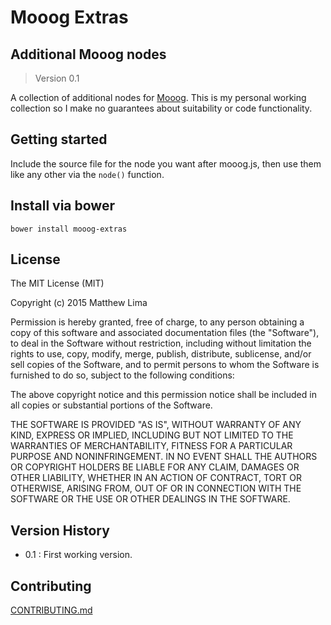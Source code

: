 # Mooog Extras

## Additional Mooog nodes

> Version 0.1

A collection of additional nodes for [Mooog](https://github.com/mattlima/mooog). This
is my personal working collection so I make no guarantees about suitability or code 
functionality.


## Getting started

Include the source file for the node you want after mooog.js, then use them like any other
via the `node()` function.

## Install via bower

`bower install mooog-extras`

## License

The MIT License (MIT)

Copyright (c) 2015 Matthew Lima

Permission is hereby granted, free of charge, to any person obtaining a copy
of this software and associated documentation files (the "Software"), to deal
in the Software without restriction, including without limitation the rights
to use, copy, modify, merge, publish, distribute, sublicense, and/or sell
copies of the Software, and to permit persons to whom the Software is
furnished to do so, subject to the following conditions:

The above copyright notice and this permission notice shall be included in
all copies or substantial portions of the Software.

THE SOFTWARE IS PROVIDED "AS IS", WITHOUT WARRANTY OF ANY KIND, EXPRESS OR
IMPLIED, INCLUDING BUT NOT LIMITED TO THE WARRANTIES OF MERCHANTABILITY,
FITNESS FOR A PARTICULAR PURPOSE AND NONINFRINGEMENT. IN NO EVENT SHALL THE
AUTHORS OR COPYRIGHT HOLDERS BE LIABLE FOR ANY CLAIM, DAMAGES OR OTHER
LIABILITY, WHETHER IN AN ACTION OF CONTRACT, TORT OR OTHERWISE, ARISING FROM,
OUT OF OR IN CONNECTION WITH THE SOFTWARE OR THE USE OR OTHER DEALINGS IN
THE SOFTWARE.



## Version History

- 0.1 : First working version.



## Contributing

[CONTRIBUTING.md](https://github.com/mattlima/mooog/blob/master/CONTRIBUTING.md)








